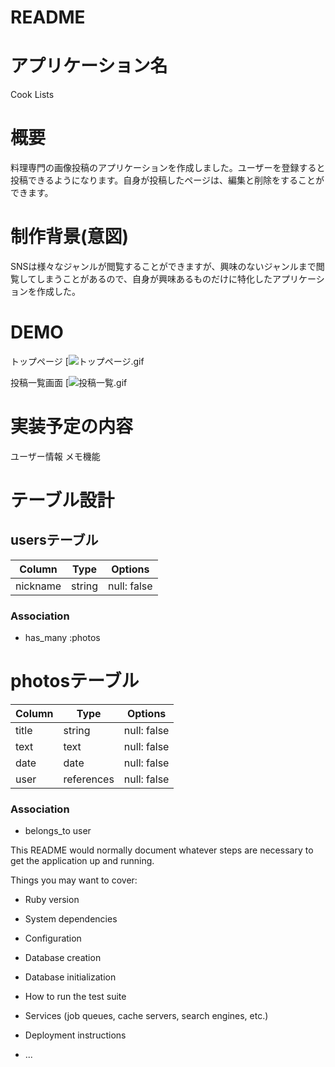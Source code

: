 # README

# アプリケーション名
Cook Lists

# 概要
料理専門の画像投稿のアプリケーションを作成しました。ユーザーを登録すると投稿できるようになります。自身が投稿したページは、編集と削除をすることができます。

# 制作背景(意図)
SNSは様々なジャンルが閲覧することができますが、興味のないジャンルまで閲覧してしまうことがあるので、自身が興味あるものだけに特化したアプリケーションを作成した。

# DEMO
トップページ
[![トップページ.gif](./images/トップページ.gif)

投稿一覧画面
[![投稿一覧.gif](./images/投稿一覧.gif)

# 実装予定の内容
ユーザー情報
メモ機能

# テーブル設計

## usersテーブル

| Column   | Type   | Options     |
| -------- | ------ | ----------- |
| nickname | string | null: false |

### Association

- has_many :photos

# photosテーブル

| Column   | Type       | Options     |
| -------- | ---------- | ----------- |
| title    | string     | null: false |
| text     | text       | null: false |
| date     | date       | null: false |
| user     | references | null: false |

### Association

- belongs_to user

This README would normally document whatever steps are necessary to get the
application up and running.

Things you may want to cover:

* Ruby version

* System dependencies

* Configuration

* Database creation

* Database initialization

* How to run the test suite

* Services (job queues, cache servers, search engines, etc.)

* Deployment instructions

* ...

